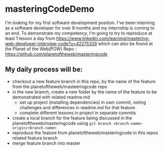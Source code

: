 # masteringCodeDemo
I'm looking for my first software development position. I've been interning as a software developer for over 9 months and my internship is coming to an end. To demonstrate my competency, I'm going to try to reproduce at least 1 lesson a day from https://www.linkedin.com/learning/mastering-web-developer-interview-code?u=42275329 which can also be found at the Planet of the Web(POW) Repo : https://github.com/planetoftheweb/masteringcode

## My daily process will be:
- checkout a new feature branch in this repo, by the name of the feature from the planetoftheweb/masteeringcode repo
- in the new branch, create a new folder by the name of the feature to be demonstrated with related readme.md
  - set up project (installing dependencies) in own commit, noting challenges and differences in readme.md for that feature
  - complete different lessons in project in separate commits
- create a local branch for the feature being discussed in the planetoftheweb/masteringcode using `git branch <branch-name> origin/<branch-name>`
- reproduce the feature from planetoftheweb/masteringcode in this repos related feature branch
- merge feature branch into master
